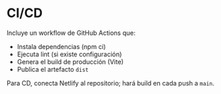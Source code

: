 # CI/CD

Incluye un workflow de GitHub Actions que:
- Instala dependencias (npm ci)
- Ejecuta lint (si existe configuración)
- Genera el build de producción (Vite)
- Publica el artefacto `dist`

Para CD, conecta Netlify al repositorio; hará build en cada push a `main`.
